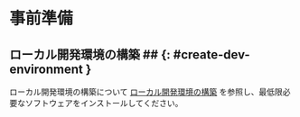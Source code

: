 # 事前準備

## ローカル開発環境の構築 ## {: #create-dev-environment }

ローカル開発環境の構築について [ローカル開発環境の構築](../local-environment/index.md) を参照し、最低限必要なソフトウェアをインストールしてください。

